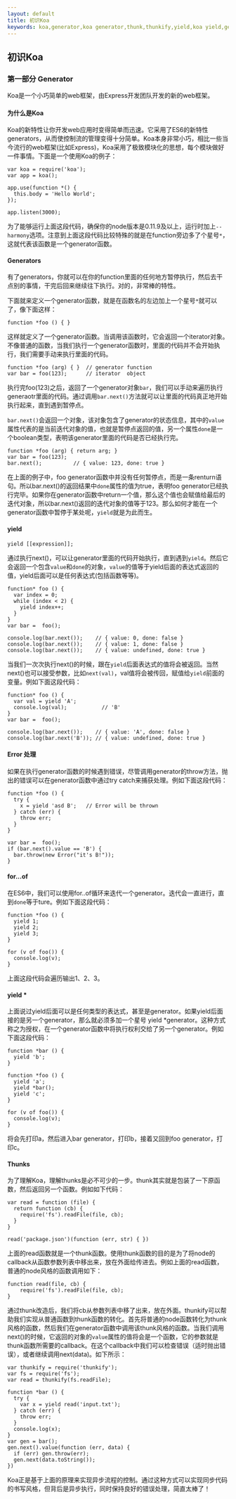 ```yaml
---
layout: default
title: 初识Koa
keywords: koa,generator,koa generator,thunk,thunkify,yield,koa yield,generator yield,koa thunk,koa原理
---
```


## 初识Koa

### 第一部分 Generator

Koa是一个小巧简单的web框架，由Express开发团队开发的新的web框架。

#### 为什么是Koa

Koa的新特性让你开发web应用时变得简单而迅速。它采用了ES6的新特性generators，从而使控制流的管理变得十分简单。Koa本身非常小巧，相比一些当今流行的web框架(比如Express)，Koa采用了极致模块化的思想，每个模块做好一件事情。下面是一个使用Koa的例子：


    var koa = require('koa');
    var app = koa();

    app.use(function *() {
      this.body = 'Hello World';
    });

    app.listen(3000);

<!--more-->

为了能够运行上面这段代码，确保你的node版本是0.11.9及以上，运行时加上`--harmony`选项。注意到上面这段代码比较特殊的就是在function旁边多了个星号`*`，这就代表该函数是一个generator函数。

#### Generators

有了generators，你就可以在你的function里面的任何地方暂停执行，然后去干点别的事情，干完后回来继续往下执行。对的，非常棒的特性。

下面就来定义一个generator函数，就是在函数名的左边加上一个星号`*`就可以了，像下面这样：


    function *foo () { }


这样就定义了一个generator函数。当调用该函数时，它会返回一个iterator对象。不像普通的函数，当我们执行一个generator函数时，里面的代码并不会开始执行，我们需要手动来执行里面的代码。


    function *foo (arg) { }  // generator function
    var bar = foo(123);      // iterator  object

执行完foo(123)之后，返回了一个generator对象`bar`，我们可以手动来遍历执行generaotr里面的代码。通过调用`bar.next()`方法就可以让里面的代码真正地开始执行起来，直到遇到暂停点。

`bar.next()`会返回一个对象，该对象包含了generator的状态信息，其中的`value`属性代表的是当前迭代对象的值，也就是暂停点返回的值，另一个属性`done`是一个boolean类型，表明该generator里面的代码是否已经执行完。


    function *foo (arg) { return arg; }
    var bar = foo(123);
    bar.next();          // { value: 123, done: true }

在上面的例子中，foo generator函数中并没有任何暂停点，而是一条renturn语句。所以bar.next()的返回结果中`done`属性的值为true，表明foo generator已经执行完毕。如果你在generator函数中return一个值，那么这个值也会赋值给最后的迭代对象，所以bar.next()返回的迭代对象的值等于123。那么如何才能在一个generator函数中暂停于某处呢，`yield`就是为此而生。

#### yield


    yield [[expression]];


通过执行next()，可以让generator里面的代码开始执行，直到遇到`yield`。然后它会返回一个包含`value`和`done`的对象，`value`的值等于yield后面的表达式返回的值，yield后面可以是任何表达式(包括函数等等)。


    function* foo () {
      var index = 0;
      while (index < 2) {
        yield index++;
      }
    }
    var bar =  foo();

    console.log(bar.next());    // { value: 0, done: false }
    console.log(bar.next());    // { value: 1, done: false }
    console.log(bar.next());    // { value: undefined, done: true }


当我们一次次执行next()的时候，跟在`yield`后面表达式的值将会被返回。当然next()也可以接受参数，比如`next(val)`，val值将会被传回，赋值给`yield`前面的变量。例如下面这段代码：


    function* foo () {
      var val = yield 'A';
      console.log(val);           // 'B'
    }
    var bar =  foo();

    console.log(bar.next());    // { value: 'A', done: false }
    console.log(bar.next('B')); // { value: undefined, done: true }

#### Error 处理

如果在执行generator函数的时候遇到错误，尽管调用generator的throw方法，抛出的错误可以在generator函数中通过try catch来捕获处理。例如下面这段代码：

    function *foo () {
      try {
        x = yield 'asd B';   // Error will be thrown
      } catch (err) {
        throw err;
      }
    }

    var bar =  foo();
    if (bar.next().value == 'B') {
      bar.throw(new Error("it's B!"));
    }

#### for...of

在ES6中，我们可以使用for..of循环来迭代一个generator。迭代会一直进行，直到`done`等于ture。例如下面这段代码：

    function *foo () {
      yield 1;
      yield 2;
      yield 3;
    }

    for (v of foo()) {
      console.log(v);
    }

上面这段代码会遍历输出1、2、3。

#### yield *

上面说过yield后面可以是任何类型的表达式，甚至是generator。如果yield后面接的是另一个generator，那么就必须多加一个星号 yield *generator。这种方式称之为授权，在一个generator函数中将执行权利交给了另一个generator。例如下面这段代码：

    function *bar () {
      yield 'b';
    }

    function *foo () {
      yield 'a';
      yield *bar();
      yield 'c';
    }

    for (v of foo()) {
      console.log(v);
    }

将会先打印a，然后进入bar generator，打印b，接着又回到foo generator，打印c。

#### Thunks

为了理解Koa，理解thunks是必不可少的一步。thunk其实就是包装了一下原函数，然后返回另一个函数。例如如下代码：

    var read = function (file) {
      return function (cb) {
        require('fs').readFile(file, cb);
      }
    }

    read('package.json')(function (err, str) { })

上面的read函数就是一个thunk函数。使用thunk函数的目的是为了将node的callback从函数参数列表中移出来，放在外面给传进去。例如上面的read函数，普通的node风格的函数调用如下：

    function read(file, cb) {
        require('fs').readFile(file, cb);
    }

通过thunk改造后，我们将cb从参数列表中移了出来，放在外面。thunkify可以帮助我们实现从普通函数到thunk函数的转化。首先将普通的node函数转化为thunk风格的函数，然后我们在generator函数中调用该thunk风格的函数。当我们调用next()的时候，它返回的对象的`value`属性的值将会是一个函数，它的参数就是thunk函数所需要的callback。在这个callback中我们可以检查错误（适时抛出错误），或者继续调用next(data)。如下所示：

    var thunkify = require('thunkify');
    var fs = require('fs');
    var read = thunkify(fs.readFile);

    function *bar () {
      try {
        var x = yield read('input.txt');
      } catch (err) {
        throw err;
      }
      console.log(x);
    }
    var gen = bar();
    gen.next().value(function (err, data) {
      if (err) gen.throw(err);
      gen.next(data.toString());
    })

Koa正是基于上面的原理来实现异步流程的控制。通过这种方式可以实现同步代码的书写风格，但背后是异步执行，同时保持良好的错误处理，简直太棒了！
